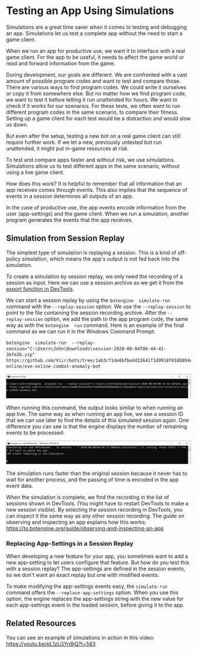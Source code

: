# Testing an App Using Simulations

Simulations are a great time saver when it comes to testing and debugging an app. Simulations let us test a complete app without the need to start a game client.

When we run an app for productive use, we want it to interface with a real game client. For the app to be useful, it needs to affect the game world or read and forward information from the game.

During development, our goals are different. We are confronted with a vast amount of possible program codes and want to test and compare those. There are various ways to find program codes. We could write it ourselves or copy it from somewhere else. But no matter how we find program code, we want to test it before letting it run unattended for hours. We want to check if it works for our scenarios. For these tests, we often want to run different program codes in the same scenario, to compare their fitness. Setting up a game client for each test would be a distraction and would slow us down.

But even after the setup, testing a new bot on a real game client can still require further work. If we let a new, previously untested bot run unattended, it might put in-game resources at risk.

To test and compare apps faster and without risk, we use simulations. Simulations allow us to test different apps in the same scenario, without using a live game client.

How does this work? It is helpful to remember that all information that an app receives comes through events. This also implies that the sequence of events in a session determines all outputs of an app.

In the case of productive use, the app events encode information from the user (app-settings) and the game client. When we run a simulation, another program generates the events that the app receives.

## Simulation from Session Replay

The simplest type of simulation is replaying a session. This is a kind of off-policy simulation, which means the app's output is not fed back into the simulation.

To create a simulation by session replay, we only need the recording of a session as input. Here we can use a session archive as we get it from the [export function in DevTools](https://to.botengine.org/guide/how-to-report-an-issue-with-an-app-or-request-a-new-feature).

We can start a session replay by using the `botengine  simulate-run` command with the `--replay-session` option. We use the `--replay-session` to point to the file containing the session recording archive. After the `--replay-session` option, we add the path to the app program code, the same way as with the `botengine  run` command.
Here is an example of the final command as we can run it in the Windows Command Prompt:

```
botengine  simulate-run  --replay-session="C:\Users\John\Downloads\session-2020-08-04T06-44-41-3bfe2b.zip"  https://github.com/Viir/bots/tree/1ab3cf1de8bfbedd22641f1d9918f0188894e013/implement/applications/eve-online/eve-online-combat-anomaly-bot
```

![command to simulate-run in Command Prompt](./image/2020-08-08-simulate-run-cmd.png)

When running this command, the output looks similar to when running an app live. The same way as when running an app live, we see a session ID that we can use later to find the details of this simulated session again. One difference you can see is that the engine displays the number of remaining events to be processed:

![engine displays progress during simulate-run](./image/2020-08-08-simulate-run-progress.png)

The simulation runs faster than the original session because it never has to wait for another process, and the passing of time is encoded in the app event data.

When the simulation is complete, we find the recording in the list of sessions shown in DevTools. (You might have to restart DevTools to make a new session visible). By selecting the session recording in DevTools, you can inspect it the same way as any other session recording. The guide on observing and inspecting an app explains how this works: https://to.botengine.org/guide/observing-and-inspecting-an-app

### Replacing App-Settings in a Session Replay

When developing a new feature for your app, you sometimes want to add a new app-setting to let users configure that feature. But how do you test this with a session replay? The app-settings are defined in the session events, so we don't want an exact replay but one with modified events.

To make modifying the app-settings events easy, the `simulate-run` command offers the `--replace-app-settings` option. When you use this option, the engine replaces the app-settings string with the new value for each app-settings event in the loaded session, before giving it to the app.

## Related Resources

You can see an example of simulations in action in this video: https://youtu.be/pL1zLGYn8jQ?t=583
